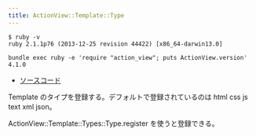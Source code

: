 ```yaml
---
title: ActionView::Template::Type
---
```


```
$ ruby -v
ruby 2.1.1p76 (2013-12-25 revision 44422) [x86_64-darwin13.0]
```

```
bundle exec ruby -e 'require "action_view"; puts ActionView.version'
4.1.0
```

* [ソースコード](https://github.com/rails/rails/blob/v4.1.0/actionview/lib/action_view/template/type.rb)

Template のタイプを登録する。デフォルトで登録されているのは html css js text xml json。

ActionView::Template::Types::Type.register を使うと登録できる。
